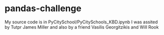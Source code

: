# pandas-challenge
 
My source code is in PyCitySchool/PyCitySchools_KBD.ipynb
I was assited by Tutpr James Miller and also by a friend Vasilis Georgitzikis and Will Rook
